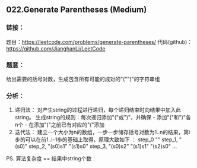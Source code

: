 ## 022.Generate Parentheses (Medium)

### **链接**：
题目：https://leetcode.com/problems/generate-parentheses/
代码(github)：https://github.com/JianghanLi/LeetCode

### **题意**：
给出需要的括号对数，生成包含所有可能的成对的"("")"的字符串组

### **分析**：
1. 递归法：
	对产生string的过程进行递归，每个递归结束时向结果中加入此string。
	生成string的规则：每次递归添加"("或")"，并确保
		- 添加"("和")"各n个
		- 在添加")"之前已有对应的"("添加
2. 迭代法：
	建立一个大小为n的数组，一步一步储存括号对数为1..n的结果，第i步的可以在前1..i-1歩的基础上取得，原理大致如下 ：
	step_0 ""
	step_1, "(s0)"
	step_2, "(s0)s1" "(s1)s0"
	step_3, "(s0)s2" "(s1)s1" "(s2)s0"
	...

PS. 算法复杂度 == 结果中string个数：